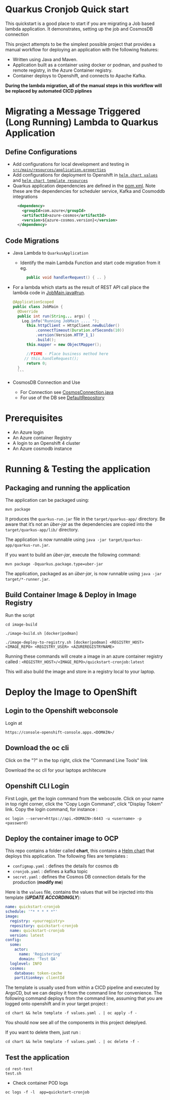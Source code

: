 # Quarkus Cronjob Quick start

This quickstart is a good place to start if you are migrating a Job based lambda application. It demonstrates, setting up the job and CosmosDB connection

This project attempts to be the simplest possible project that provides a manual workflow for deploying an application with the following features:

* Written using Java and Maven.
* Application built as a container using docker or podman, and pushed to remote registry, in the Azure Container registry.
* Container deploys to Openshift, and connects to Apache Kafka.

**During the lambda migration, all of the manual steps in this workflow will be replaced by automated CICD piplines**

# Migrating a Message Triggered (Long Running) Lambda to Quarkus Application

## Define Configurations
* Add configurations for local development and testing in [`src/main/resources/application.properties`](src/main/resources/application.properties)
* Add configurations for deployment to Openshift in [`helm chart values`](chart/values.yaml) and [`helm chart template resources`](chart)
* Quarkus application dependencies are defined in the [pom.xml](pom.xml). Note these are the dependencies for scheduler service, Kafka and Cosmoddb integrations
  ```XML
    <dependency>
      <groupId>com.azure</groupId>
      <artifactId>azure-cosmos</artifactId>
      <version>${azure-cosmos.version}</version>
    </dependency>  
  ```
## Code Migrations

* Java Lambda to `QuarkusApplication`
  * Identify the main Lambda Function and start code migration from it eg.
  ```JAVA
        public void handlerRequest() { .. }
  ```


* For a lambda which starts as the result of REST API call place the lambda code in [JobMain.java#run](src/main/java/com/redhat/cloudnative/token/madeup/JobMain.java).
    ```JAVA
    @ApplicationScoped
    public class JobMain {
      @Override
      public int run(String... args) {
        Log.info("Running JobMain .... ");
          this.httpClient = HttpClient.newBuilder()
              .connectTimeout(Duration.ofSeconds(10))
              .version(Version.HTTP_1_1)
              .build();
          this.mapper = new ObjectMapper();
  
          //FIXME - Place business method here
         // this.handleRequest();
          return 0;
      }
      ```
* CosmosDB Connection and Use
  * For Connection see [CosmosConnection.java](src/main/java/com/redhat/cloudnative/token/madeup/repository/CosmosConnection.java)
  * For use of the DB see [DefaultRepository](src/main/java/com/redhat/cloudnative/token/madeup/repository/DefaultRepository.java)

# Prerequisites

* An Azure login
* An Azure container Registry
* A login to an Openshift 4 cluster
* An Azure cosmodb instance

# Running & Testing the application

## Packaging and running the application

The application can be packaged using:
```shell script
mvn package
```
It produces the `quarkus-run.jar` file in the `target/quarkus-app/` directory.
Be aware that it’s not an _über-jar_ as the dependencies are copied into the `target/quarkus-app/lib/` directory.

The application is now runnable using `java -jar target/quarkus-app/quarkus-run.jar`.

If you want to build an _über-jar_, execute the following command:
```shell script
mvn package -Dquarkus.package.type=uber-jar
```

The application, packaged as an _über-jar_, is now runnable using `java -jar target/*-runner.jar`.

## Build Container Image & Deploy in Image Registry

Run the script

```
cd image-build

./image-build.sh [docker|podman]

./image-deploy-to-registry.sh [docker|podman] <REGISTRY_HOST> <IMAGE_REPO> <REGISTRY_USER> <AZUREREGISTRYNAME>
```

Running these commands will create a image in an azure container registry called : `<REGISTRY_HOST>/<IMAGE_REPO>/quickstart-cronjob:latest`

This will also build the image and store in a registry local to your laptop.



# Deploy the Image to OpenShift

## Login to the Openshift webconsole

Login at

```
https://console-openshift-console.apps.<DOMAIN>/
```

## Download the oc cli

Click on the "?" in the top right, click the "Command Line Tools" link

Download the oc cli for your laptops architecure

## Openshift CLI Login
First Login, get the login command from the webcosole. Click on your name in top right corner, click the "Copy Login Command", click "Display Tokem" link. Copy the login command, for instance :

```
oc login --server=https://api.<DOMAIN>:6443 -u <username> -p <password)
```

## Deploy the container image to OCP

This repo contains a folder called **chart**, this contains a [Helm chart](chart) that deploys this application. The following files are templates :

* `configmap.yaml` : defines the details for cosmos db
* `cronjob.yaml` : defines a kafka topic
* `secret.yaml` : defines the Cosmos DB connection details for the production  (**modify me**)


Here is the `values` file, contains the values that will be injected into this template (**_UPDATE ACCORDINGLY_**):

```YAML
name: quickstart-cronjob
schedule: '"* * * * *"'
image:
  registry: <yourregistry>
  repository: quickstart-cronjob
  name: quickstart-cronjob
  version: latest
config:
  some:
    actor:
      name: 'Registering'
      domain: 'Test QA'
  loglevel: INFO
  cosmos:
    database: token-cache
    partitionkey: clientId
```

The template is usually used from within a CICD pipeline and executed by ArgoCD, but we can deploy it from the command line for convenience. The following command deploys from the command line, assuming that you are logged onto openshift and in your target project :

```
cd chart && helm template -f values.yaml . | oc apply -f -
```

You should now see all of the components in this project deleplyed.

If you want to delete them, just run :

```shell script
cd chart && helm template -f values.yaml . | oc delete -f -
```

## Test the application

```shell script
cd rest-test
test.sh
```

* Check container POD logs

```shell script
oc logs -f -l  app=quickstart-cronjob
```